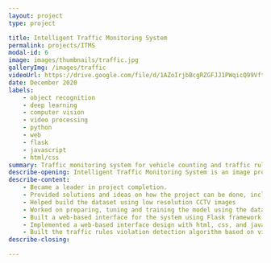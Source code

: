 ```yaml
---
layout: project
type: project

title: Intelligent Traffic Monitoring System
permalink: projects/ITMS
modal-id: 6
image: images/thumbnails/traffic.jpg
galleryImg: /images/traffic
videoUrl: https://drive.google.com/file/d/1AZoIrjbBcgRZGFJJ1PWqicQ99VftfeRm/preview?resourcekey=null
date: December 2020
labels:
    - object recognition
    - deep learning
    - computer vision
    - video processing
    - python
    - web
    - flask
    - javascript
    - html/css
summary: Traffic monitoring system for vehicle counting and traffic rules violation detection.
describe-opening: Intelligent Traffic Monitoring System is an image processing based software for vehicle counting (cars, buses, trucks, motorbikes, pedestrians) and traffic rules violation detection (illegal turns and directions) using video as input via online streaming, video files or cameras to get frames image to be processed. This professional project was done by two people in approximately 5 months and the work I did
describe-content:
    - Became a leader in project completion.
    - Provided solutions and ideas on how the project can be done, including the methods used
    - Helped build the dataset using low resolution CCTV images
    - Worked on preparing, tuning and training the model using the dataset created (Yolov5)
    - Built a web-based interface for the system using Flask framework
    - Implemented a web-based interface design with html, css, and javascript
    - Built the traffic rules violation detection algorithm based on video input and object detection results.
describe-closing:

---
```

